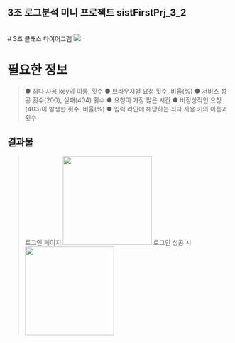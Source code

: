 ## 3조 로그분석 미니 프로젝트 sistFirstPrj_3_2
<br>
# 3조 클래스 다이어그램
<img src="https://user-images.githubusercontent.com/93374409/153107574-98923110-1017-4abd-b4f5-0315e0a750cb.png">

# 필요한 정보 
> ● 최다 사용 key의 이름, 횟수
> ● 브라우저별 요청 횟수, 비율(%)
> ● 서비스 성공 횟수(200), 실패(404) 횟수
> ● 요청이 가장 많은 시간
> ● 비정상적인 요청(403)이 발생한 횟수, 비율(%)
> ● 입력 라인에 해당하는 최다 사용 키의 이름과 횟수

## 결과물
> 로그인 페이지
> <img src="https://user-images.githubusercontent.com/93374409/153108438-a6ce4e78-333b-41f5-9546-29a2b66dcbf8.PNG" width="200" height=auto/>
> 로그인 성공 시
> <img src="https://user-images.githubusercontent.com/93374409/153108446-3e345649-d417-4cdd-af9f-1df871d8e8b4.PNG" width="200" height=auto/>
